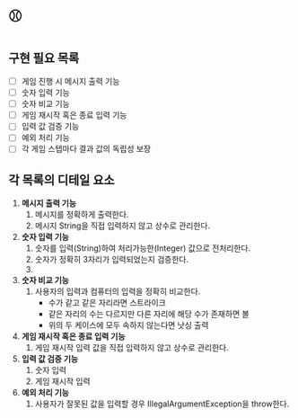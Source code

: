 # ⚾️ 

## 구현 필요 목록
- [ ] 게임 진행 시 메시지 출력 기능
- [ ] 숫자 입력 기능
- [ ] 숫자 비교 기능
- [ ] 게임 재시작 혹은 종료 입력 기능
- [ ] 입력 값 검증 기능
- [ ] 예외 처리 기능
- [ ] 각 게임 스텝마다 결과 값의 독립성 보장

## 각 목록의 디테일 요소
1. **메시지 출력 기능**
   1. 메시지를 정확하게 출력한다.
   2. 메시지 String을 직접 입력하지 않고 상수로 관리한다.
2. **숫자 입력 기능**
   1. 숫자를 입력(String)하여 처리가능한(Integer) 값으로 전처리한다.
   2. 숫자가 정확히 3자리가 입력되었는지 검증한다.
   3. 
3. **숫자 비교 기능**
   1. 사용자의 입력과 컴퓨터의 입력을 정확히 비교한다.
      - 수가 같고 같은 자리라면 스트라이크
      - 같은 자리의 수는 다르지만 다른 자리에 해당 수가 존재하면 볼
      - 위의 두 케이스에 모두 속하지 않는다면 낫싱 출력
4. **게임 재시작 혹은 종료 입력 기능**
   1. 게임 재시작 입력 값을 직접 입력하지 않고 상수로 관리한다.
5. **입력 값 검증 기능**
   1. 숫자 입력
   2. 게임 재시작 입력
6. **예외 처리 기능**
   1. 사용자가 잘못된 값을 입력할 경우 IllegalArgumentException을 throw한다.